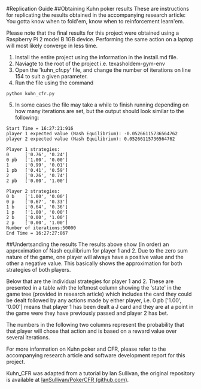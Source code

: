 #Replication Guide
##Obtaining Kuhn poker results
These are instructions for replicating the results obtained in the accompanying research article: You gotta know when to fold'em, know when to reinforcement learn'em.

Please note that the final results for this project were obtained using a Raspberry Pi 2 model B 1GB device. Performing the same action on a laptop will most likely converge in less time.

1. Install the entire project using the information in the install.md file.
2. Naviagte to the root of the project i.e. texasholdem-gym-env
3. Open the 'kuhn_cfr.py' file, and change the number of iterations on line 154 to suit a given parameter.
4. Run the file using the command 
```
python kuhn_cfr.py
```
5. In some cases the file may take a while to finish running depending on how many iterations are set, but the output should look similar to the following:

```
Start Time = 16:27:21:916
player 1 expected value (Nash Equilibrium): -0.05266115736564762
player 2 expected value (Nash Equilibrium): 0.05266115736564762

Player 1 strategies:
0      ['0.76', '0.24']
0 pb   ['1.00', '0.00']
1      ['0.99', '0.01']
1 pb   ['0.41', '0.59']
2      ['0.26', '0.74']
2 pb   ['0.00', '1.00']

Player 2 strategies:
0 b    ['1.00', '0.00']
0 p    ['0.67', '0.33']
1 b    ['0.64', '0.36']
1 p    ['1.00', '0.00']
2 b    ['0.00', '1.00']
2 p    ['0.00', '1.00']
Number of iterations:50000
End Time = 16:27:27:867
```

##Undertsanding the results
The results above show (in order) an approximation of Nash equilibrium for player 1 and 2. Due to the zero sum nature of the game, one player will always have a positive value and the other a negative value. This basically shows the approximation for both strategies of both players. 

Below that are the individual strategies for player 1 and 2. These are presented in a table with the leftmost column showing the 'state' in the game tree (provided in research article) which includes the card they could be dealt followed by any actions made by either player, i.e. 0 pb   ['1.00', '0.00'] means that player 1 has been dealt a J card and they are at a point in the game were they have previously passed and player 2 has bet. 

The numbers in the following two columns represent the probability that that player will chose that action and is based on a reward value over several iterations. 

For more information on Kuhn poker and CFR, please refer to the accompanying research article and software development report for this project. 

Kuhn_CFR was adapted from a tutorial by Ian Sullivan, the original repository is available at [IanSullivan/PokerCFR (github.com)](https://github.com/IanSullivan/PokerCFR "IanSullivan/PokerCFR (github.com)").
